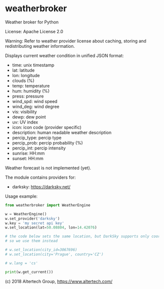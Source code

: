 # weatherbroker
Weather broker for Python

License: Apache License 2.0

Warning: Refer to weather provider license about caching, storing and
redistributing weather information.

Displays current weather condition in unified JSON format:

* time: unix timestamp
* lat: latitude
* lon: longitude
* clouds (%)
* temp: temperature
* hum: humidity (%)
* press: pressure
* wind_spd: wind speed
* wind_deg: wind degree
* vis: visibility
* dewp: dew point
* uv: UV index
* icon: icon code (provider specific)
* description: human readable weather description
* percip_type: percip type
* percip_prob: percip probability (%)
* percip_int: percip intensity
* sunrise: HH:mm
* sunset: HH:mm

Weather forecast is not implemented (yet).

The module contains providers for:

 * darksky: https://darksky.net/
 
Usage example:
 
```python
from weatherbroker import WeatherEngine

w = WeatherEngine()
w.set_provider('darksky')
w.key = 'my secret api key'
w.set_location(lat=50.08804, lon=14.42076)

# the code below sets the same location, but DarkSky supports only coordinates,
# so we use them instead

# w.set_location(city_id=3067696)
# w.set_location(city='Prague', country='CZ')

# w.lang = 'cs'

print(w.get_current())
```

(c) 2018 Altertech Group, https://www.altertech.com/
